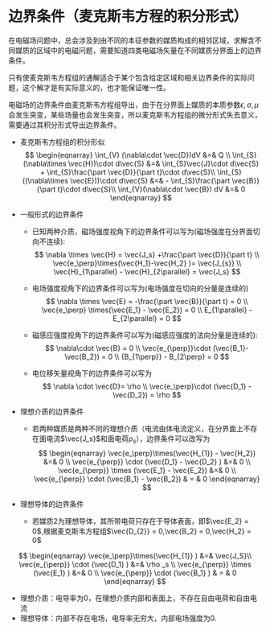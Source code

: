 # 边界条件（麦克斯韦方程的积分形式）

在电磁场问题中，总会涉及到由不同的本征参数的媒质构成的相邻区域，求解含不同媒质的区域中的电磁问题，需要知道四类电磁场矢量在不同媒质分界面上的边界条件。

只有使麦克斯韦方程组的通解适合于某个包含给定区域和相关边界条件的实际问题，这个解才是有实际意义的，也才能保证唯一性。

电磁场的边界条件由麦克斯韦方程组导出，由于在分界面上媒质的本质参数$\epsilon,\sigma,\mu$会发生突变，某些场量也会发生突变，所以麦克斯韦方程组的微分形式失去意义，需要通过其积分形式导出边界条件。

+ 麦克斯韦方程组的积分形似
  $$
  \begin{eqnarray}
  \int_{V} (\nabla\cdot \vec{D})dV &=& Q \\
  \int_{S} (\nabla\times \vec{H})\cdot d\vec{S} &=& \int_{S}\vec{J}\cdot d\vec{S} + \int_{S}\frac{\part \vec{D}}{\part t}\cdot d\vec{S}\\
  \int_{S}((\nabla\times \vec{E}))\cdot d\vec{S} &=& - \int_{S}\frac{\part \vec{B}}{\part t}\cdot d\vec{S}\\
  \int_{V}(\nabla\cdot \vec{B}) dV &=& 0
  \end{eqnarray}
  $$



+ 一般形式的边界条件

  + 已知两种介质，磁场强度视角下的边界条件可以写为(磁场强度在分界面切向不连续):
    $$
    \nabla \times \vec{H} = \vec{J_s} +\frac{\part \vec{D}}{\part t} 
    \\
    \vec{e_\perp}\times(\vec{H_1}-\vec{H_2} )= \vec{J_{s}} \\
    \vec{H}_{1\parallel} - \vec{H}_{2\parallel} = \vec{J_s}
    $$

  + 电场强度视角下的边界条件可以写为(电场强度在切向的分量是连续的)
    $$
    \nabla \times \vec{E} = -\frac{\part \vec{B}}{\part t} = 0 \\
    \vec{e_\perp} \times(\vec{E_1} - \vec{E_2}) = 0 \\
    E_{1\parallel} - E_{2\parallel} = 0
    $$

  + 磁感应强度视角下的边界条件可以写为(磁感应强度的法向分量是连续的):
    $$
    \nabla\cdot \vec{B} = 0 \\
    \vec{e_{\perp}}\cdot (\vec{B_1}-\vec{B_2}) = 0 \\
    {B_{1\perp}} - B_{2\perp} = 0
    $$

  + 电位移矢量视角下的边界条件可以写为
    $$
    \nabla \cdot  \vec{D}= \rho \\
    \vec{e_\perp}\cdot (\vec{D_1} - \vec{D_2}) = \rho
    $$
    

+ 理想介质的边界条件

  + 若两种媒质是两种不同的理想介质（电流由体电流定义，在分界面上不存在面电流$\vec{J_s}$和面电荷$\rho_s$），边界条件可以改写为
    $$
    \begin{eqnarray}
    \vec{e_\perp}\times(\vec{H_{1}} - \vec{H_2}) &=& 0 \\
    \vec{e_{\perp}} \cdot (\vec{D_1} - \vec{D_2} ) &=& 0 \\
    \vec{e_{\perp}} \times (\vec{E_1} - \vec{E_2}) &=& 0 \\
    \vec{e_{\perp}} \cdot (\vec{B_1} - \vec{B_2}) & = & 0
    \end{eqnarray}
    $$
    

+ 理想导体的边界条件

  + 若媒质2为理想导体，其所带电荷只存在于导体表面，即$\vec{E_2} = 0$,根据麦克斯韦方程组$\vec{D_{2}} = 0,\vec{B_2} = 0,\vec{H_2} = 0$

$$
\begin{eqnarray}
\vec{e_\perp}\times(\vec{H_{1}} ) &=&  \vec{J_S}\\
\vec{e_{\perp}} \cdot (\vec{D_1} ) &=& \rho _s \\
\vec{e_{\perp}} \times (\vec{E_1} ) &=& 0 \\
\vec{e_{\perp}} \cdot (\vec{B_1} ) & = & 0
\end{eqnarray}
$$



+ 理想介质：电导率为0，在理想介质内部和表面上，不存在自由电荷和自由电流
+ 理想导体：内部不存在电场，电导率无穷大，内部电场强度为0.
